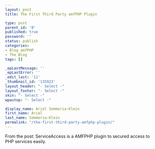 ```yaml
---
layout: post
title: The First Third Party amfPHP Plugin

type: post
parent_id: '0'
published: true
password: ''
status: publish
categories:
- Blog amfPHP
- The Blog
tags: []

_epLastMessage: ''
_epLastError: ''
_edit_last: '11'
_thumbnail_id: '135923'
layout_header: "- Select -"
layout_footer: "- Select -"
skin: "- Select -"
wpautop: "- Select -"

display_name: Ariel Sommeria-Klein
first_name: Ariel
last_name: Sommeria-Klein
permalink: "/the-first-third-party-amfphp-plugin/"
---
```




From the
post: ServiceAccess is a AMFPHP plugin to secured access to PHP services easily.